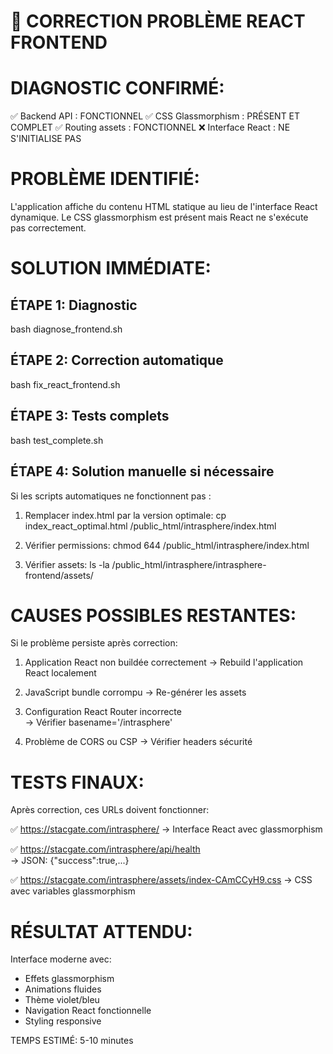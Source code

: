 
🚀 CORRECTION PROBLÈME REACT FRONTEND
====================================

DIAGNOSTIC CONFIRMÉ:
==================
✅ Backend API : FONCTIONNEL
✅ CSS Glassmorphism : PRÉSENT ET COMPLET
✅ Routing assets : FONCTIONNEL
❌ Interface React : NE S'INITIALISE PAS

PROBLÈME IDENTIFIÉ:
==================
L'application affiche du contenu HTML statique au lieu de l'interface React dynamique.
Le CSS glassmorphism est présent mais React ne s'exécute pas correctement.

SOLUTION IMMÉDIATE:
==================

ÉTAPE 1: Diagnostic
------------------
bash diagnose_frontend.sh

ÉTAPE 2: Correction automatique
------------------------------
bash fix_react_frontend.sh

ÉTAPE 3: Tests complets
----------------------
bash test_complete.sh

ÉTAPE 4: Solution manuelle si nécessaire
---------------------------------------
Si les scripts automatiques ne fonctionnent pas :

1. Remplacer index.html par la version optimale:
   cp index_react_optimal.html /public_html/intrasphere/index.html

2. Vérifier permissions:
   chmod 644 /public_html/intrasphere/index.html

3. Vérifier assets:
   ls -la /public_html/intrasphere/intrasphere-frontend/assets/

CAUSES POSSIBLES RESTANTES:
===========================
Si le problème persiste après correction:

1. Application React non buildée correctement
   → Rebuild l'application React localement

2. JavaScript bundle corrompu
   → Re-générer les assets

3. Configuration React Router incorrecte  
   → Vérifier basename='/intrasphere'

4. Problème de CORS ou CSP
   → Vérifier headers sécurité

TESTS FINAUX:
============
Après correction, ces URLs doivent fonctionner:

✅ https://stacgate.com/intrasphere/
   → Interface React avec glassmorphism

✅ https://stacgate.com/intrasphere/api/health  
   → JSON: {"success":true,...}

✅ https://stacgate.com/intrasphere/assets/index-CAmCCyH9.css
   → CSS avec variables glassmorphism

RÉSULTAT ATTENDU:
================
Interface moderne avec:
- Effets glassmorphism
- Animations fluides  
- Thème violet/bleu
- Navigation React fonctionnelle
- Styling responsive

TEMPS ESTIMÉ: 5-10 minutes
